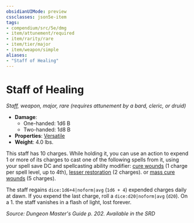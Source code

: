 ```yaml
---
obsidianUIMode: preview
cssclasses: json5e-item
tags:
- compendium/src/5e/dmg
- item/attunement/required
- item/rarity/rare
- item/tier/major
- item/weapon/simple
aliases: 
- "Staff of Healing"
---
```

# Staff of Healing
*Staff, weapon, major, rare (requires attunement by a bard, cleric, or druid)*  

- **Damage**:
  - One-handed: 1d6 B
  - Two-handed: 1d8 B
- **Properties**: [Versatile](2-Mechanics/CLI/rules/item-properties.md#Versatile)
- **Weight**: 4.0 lbs.

This staff has 10 charges. While holding it, you can use an action to expend 1 or more of its charges to cast one of the following spells from it, using your spell save DC and spellcasting ability modifier: [cure wounds](2-Mechanics/CLI/spells/cure-wounds.md) (1 charge per spell level, up to 4th), [lesser restoration](2-Mechanics/CLI/spells/lesser-restoration.md) (2 charges). or [mass cure wounds](2-Mechanics/CLI/spells/mass-cure-wounds.md) (5 charges).

The staff regains `dice:1d6+4|noform|avg` (`1d6 + 4`) expended charges daily at dawn. If you expend the last charge, roll a `dice:d20|noform|avg` (`d20`). On a 1. the staff vanishes in a flash of light, lost forever.

*Source: Dungeon Master's Guide p. 202. Available in the <span title='Systems Reference Document (5.1)'>SRD</span>*